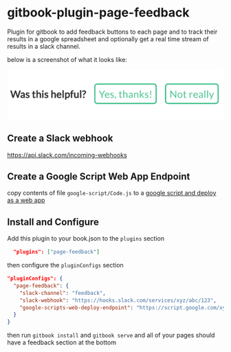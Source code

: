 # gitbook-plugin-page-feedback
Plugin for gitbook to add feedback buttons to each page and to track their results in a google spreadsheet and optionally get a real time stream of results in a slack channel.

below is a screenshot of what it looks like:

![Screenshot](page-feedback-screenshot.png)

## Create a Slack webhook

https://api.slack.com/incoming-webhooks

## Create a Google Script Web App Endpoint

copy contents of file `google-script/Code.js` to a [google script and deploy as a web app](https://developers.google.com/apps-script/guides/web)

## Install and Configure

Add this plugin to your book.json to the `plugins` section

```json
  "plugins": ["page-feedback"]
```

then configure the `pluginConfigs` section

```json
"pluginConfigs": {
  "page-feedback": {
    "slack-channel": "feedback",
    "slack-webhook": "https://hooks.slack.com/services/xyz/abc/123",
    "google-scripts-web-deploy-endpoint": "https://script.google.com/xyz/abc/123"
  }
}
```

then run `gitbook install` and `gitbook serve` and all of your pages should have a feedback section at the bottom
